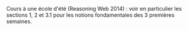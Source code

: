 Cours à une école d'été (Reasoning Web 2014) : voir en particulier les sections 1, 2 et 3.1 pour les notions fondamentales des 3 premières semaines. 